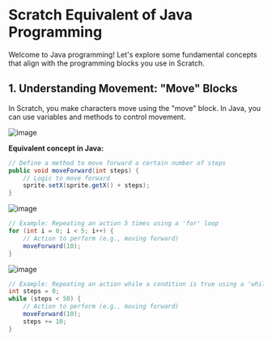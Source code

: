 # Scratch Equivalent of Java Programming

Welcome to Java programming! Let's explore some fundamental concepts that align with the programming blocks you use in Scratch.

## 1. Understanding Movement: "Move" Blocks

In Scratch, you make characters move using the "move" block. In Java, you can use variables and methods to control movement.

![image](https://github.com/saurabhgokhale/dcs_scratch_programming/assets/2688478/d37a42ce-7c22-402a-8d8f-349d9bb82897)

**Equivalent concept in Java:**
```java
// Define a method to move forward a certain number of steps
public void moveForward(int steps) {
    // Logic to move forward
    sprite.setX(sprite.getX() + steps);
}
```

![image](https://github.com/saurabhgokhale/dcs_scratch_programming/assets/2688478/5b435236-adc7-4aa7-8ba3-64852515968b)

```java
// Example: Repeating an action 5 times using a 'for' loop
for (int i = 0; i < 5; i++) {
    // Action to perform (e.g., moving forward)
    moveForward(10);
}
```

![image](https://github.com/saurabhgokhale/dcs_scratch_programming/assets/2688478/cd3c0c2f-487b-473c-95da-e517abd0857d)

```java
// Example: Repeating an action while a condition is true using a 'while' loop
int steps = 0;
while (steps < 50) {
    // Action to perform (e.g., moving forward)
    moveForward(10);
    steps += 10;
}
